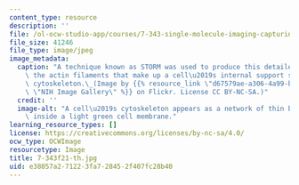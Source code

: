 ```yaml
---
content_type: resource
description: ''
file: /ol-ocw-studio-app/courses/7-343-single-molecule-imaging-capturing-nanoscale-cellular-machines-in-action-fall-2021/e38057a271223fa728452f407fc28b40_7-343f21-th.jpg
file_size: 41246
file_type: image/jpeg
image_metadata:
  caption: "A technique known as STORM was used to produce this detailed image of\
    \ the actin filaments that make up a cell\u2019s internal support structure, or\
    \ cytoskeleton.\_(Image by {{% resource_link \"d67579ae-a306-4a99-b764-3a9ad44db809\"\
    \ \"NIH Image Gallery\" %}} on Flickr. License CC BY-NC-SA.)"
  credit: ''
  image-alt: "A cell\u2019s cytoskeleton appears as a network of thin blue filaments\
    \ inside a light green cell membrane."
learning_resource_types: []
license: https://creativecommons.org/licenses/by-nc-sa/4.0/
ocw_type: OCWImage
resourcetype: Image
title: 7-343f21-th.jpg
uid: e38057a2-7122-3fa7-2845-2f407fc28b40
---
```

